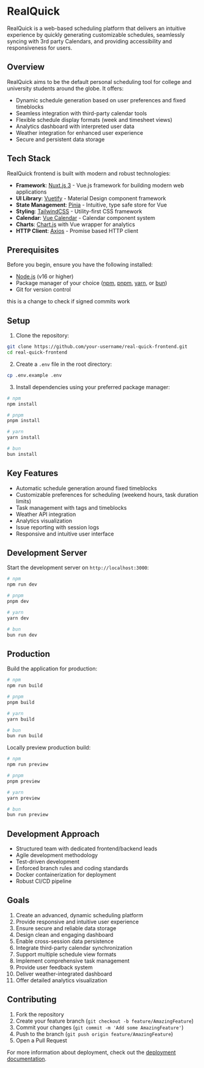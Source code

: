 # RealQuick

RealQuick is a web-based scheduling platform that delivers an intuitive experience by quickly generating customizable schedules, seamlessly syncing with 3rd party Calendars, and providing accessibility and responsiveness for users.

## Overview

RealQuick aims to be the default personal scheduling tool for college and university students around the globe. It offers:

- Dynamic schedule generation based on user preferences and fixed timeblocks
- Seamless integration with third-party calendar tools
- Flexible schedule display formats (week and timesheet views)
- Analytics dashboard with interpreted user data
- Weather integration for enhanced user experience
- Secure and persistent data storage

## Tech Stack

RealQuick frontend is built with modern and robust technologies:

- **Framework**: [Nuxt.js 3](https://nuxt.com/) - Vue.js framework for building modern web applications
- **UI Library**: [Vuetify](https://vuetifyjs.com/) - Material Design component framework
- **State Management**: [Pinia](https://pinia.vuejs.org/) - Intuitive, type safe store for Vue
- **Styling**: [TailwindCSS](https://tailwindcss.com/) - Utility-first CSS framework
- **Calendar**: [Vue Calendar](https://vcalendar.io/) - Calendar component system
- **Charts**: [Chart.js](https://www.chartjs.org/) with Vue wrapper for analytics
- **HTTP Client**: [Axios](https://axios-http.com/) - Promise based HTTP client

## Prerequisites

Before you begin, ensure you have the following installed:
- [Node.js](https://nodejs.org/) (v16 or higher)
- Package manager of your choice ([npm](https://www.npmjs.com/), [pnpm](https://pnpm.io/), [yarn](https://yarnpkg.com/), or [bun](https://bun.sh/))
- Git for version control

this is a change to check if signed commits work

## Setup

1. Clone the repository:
```bash
git clone https://github.com/your-username/real-quick-frontend.git
cd real-quick-frontend
```

2. Create a `.env` file in the root directory:
```bash
cp .env.example .env
```

3. Install dependencies using your preferred package manager:

```bash
# npm
npm install

# pnpm
pnpm install

# yarn
yarn install

# bun
bun install
```

## Key Features

- Automatic schedule generation around fixed timeblocks
- Customizable preferences for scheduling (weekend hours, task duration limits)
- Task management with tags and timeblocks
- Weather API integration
- Analytics visualization
- Issue reporting with session logs
- Responsive and intuitive user interface

## Development Server

Start the development server on `http://localhost:3000`:

```bash
# npm
npm run dev

# pnpm
pnpm dev

# yarn
yarn dev

# bun
bun run dev
```

## Production

Build the application for production:

```bash
# npm
npm run build

# pnpm
pnpm build

# yarn
yarn build

# bun
bun run build
```

Locally preview production build:

```bash
# npm
npm run preview

# pnpm
pnpm preview

# yarn
yarn preview

# bun
bun run preview
```

## Development Approach

- Structured team with dedicated frontend/backend leads
- Agile development methodology
- Test-driven development
- Enforced branch rules and coding standards
- Docker containerization for deployment
- Robust CI/CD pipeline

## Goals

1. Create an advanced, dynamic scheduling platform
2. Provide responsive and intuitive user experience
3. Ensure secure and reliable data storage
4. Design clean and engaging dashboard
5. Enable cross-session data persistence
6. Integrate third-party calendar synchronization
7. Support multiple schedule view formats
8. Implement comprehensive task management
9. Provide user feedback system
10. Deliver weather-integrated dashboard
11. Offer detailed analytics visualization

## Contributing

1. Fork the repository
2. Create your feature branch (`git checkout -b feature/AmazingFeature`)
3. Commit your changes (`git commit -m 'Add some AmazingFeature'`)
4. Push to the branch (`git push origin feature/AmazingFeature`)
5. Open a Pull Request

For more information about deployment, check out the [deployment documentation](https://nuxt.com/docs/getting-started/deployment).
